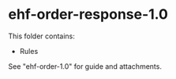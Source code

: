 # ehf-order-response-1.0

This folder contains:

* Rules

See "ehf-order-1.0" for guide and attachments.
